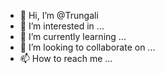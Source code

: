 - 👋 Hi, I’m @Trungali
- 👀 I’m interested in ...
- 🌱 I’m currently learning ...
- 💞️ I’m looking to collaborate on ...
- 📫 How to reach me ...

<!---
Trungali/Trungali is a ✨ special ✨ repository because its `README.md` (this file) appears on your GitHub profile.
You can click the Preview link to take a look at your changes.
--->
